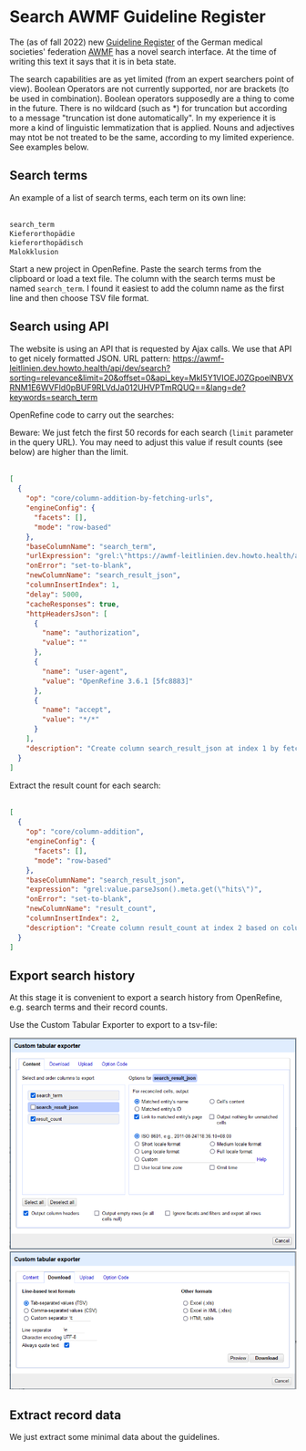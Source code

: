 Search AWMF Guideline Register
==============================================================================

The (as of fall 2022) new [Guideline Register](https://register.awmf.org/) of the German medical societies' federation [AWMF](https://www.awmf.org/) has a novel search interface. At the time of writing this text it says that it is in beta state. 

The search capabilities are as yet limited (from an expert searchers point of view). Boolean Operators are not currently supported, nor are brackets (to be used in combination). Boolean operators supposedly are a thing to come in the future. There is no wildcard (such as \*) for truncation but according to a message "truncation ist done automatically". In my experience it is more a kind of linguistic lemmatization that is applied. Nouns and adjectives may ntot be not treated to be the same, according to my limited experience. See examples below.

## Search terms


An example of a list of search terms, each term on its own line:

```

search_term
Kieferorthopädie
kieferorthopädisch
Malokklusion

```

Start a new project in OpenRefine. Paste the search terms from the clipboard or load a text file. The column with the search terms must be named `search_term`. I found it easiest to add the column name as the first line and then choose TSV file format.


## Search using API

The website is using an API that is requested by Ajax calls. We use that API to get nicely formatted JSON. URL pattern: <https://awmf-leitlinien.dev.howto.health/api/dev/search?sorting=relevance&limit=20&offset=0&api_key=MkI5Y1VIOEJ0ZGpoelNBVXRNM1E6WVFld0pBUF9RLVdJa012UHVPTmRQUQ==&lang=de?keywords=search_term>

OpenRefine code to carry out the searches:

Beware: We just fetch the first 50 records for each search (`limit` parameter in the query URL). You may need to adjust this value if result counts (see below) are higher than the limit.

```json

[
  {
    "op": "core/column-addition-by-fetching-urls",
    "engineConfig": {
      "facets": [],
      "mode": "row-based"
    },
    "baseColumnName": "search_term",
    "urlExpression": "grel:\"https://awmf-leitlinien.dev.howto.health/api/dev/search?sorting=relevance&limit=50&offset=0&api_key=MkI5Y1VIOEJ0ZGpoelNBVXRNM1E6WVFld0pBUF9RLVdJa012UHVPTmRQUQ==&lang=de&keywords=\" + value",
    "onError": "set-to-blank",
    "newColumnName": "search_result_json",
    "columnInsertIndex": 1,
    "delay": 5000,
    "cacheResponses": true,
    "httpHeadersJson": [
      {
        "name": "authorization",
        "value": ""
      },
      {
        "name": "user-agent",
        "value": "OpenRefine 3.6.1 [5fc8883]"
      },
      {
        "name": "accept",
        "value": "*/*"
      }
    ],
    "description": "Create column search_result_json at index 1 by fetching URLs based on column search_term using expression grel:\"https://awmf-leitlinien.dev.howto.health/api/dev/search?sorting=relevance&limit=50&offset=0&api_key=MkI5Y1VIOEJ0ZGpoelNBVXRNM1E6WVFld0pBUF9RLVdJa012UHVPTmRQUQ==&lang=de&keywords=\" + value"
  }
]

```

Extract the result count for each search:


```json

[
  {
    "op": "core/column-addition",
    "engineConfig": {
      "facets": [],
      "mode": "row-based"
    },
    "baseColumnName": "search_result_json",
    "expression": "grel:value.parseJson().meta.get(\"hits\")",
    "onError": "set-to-blank",
    "newColumnName": "result_count",
    "columnInsertIndex": 2,
    "description": "Create column result_count at index 2 based on column search_result_json using expression grel:value.parseJson().meta.get(\"hits\")"
  }
]

```


## Export search history

At this stage it is convenient to export a search history from OpenRefine, e.g. search terms and their record counts. 

Use the Custom Tabular Exporter to export to a tsv-file:

![Export options: Content](media/AWMF/export_search_history_01.png)
![Export options: Download](media/AWMF/export_search_history_02.png)


## Extract record data

We just extract some minimal data about the guidelines.

```json



```


